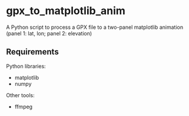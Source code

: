 # gpx_to_matplotlib_anim
A Python script to process a GPX file to a two-panel matplotlib animation (panel 1: lat, lon; panel 2: elevation)

## Requirements

Python libraries:
- matplotlib
- numpy

Other tools:
- ffmpeg
